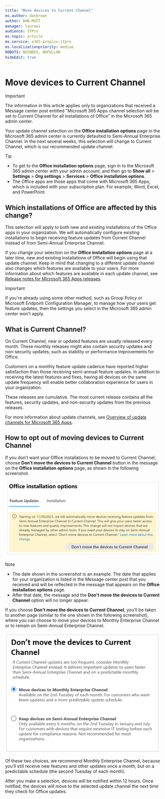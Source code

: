 ```yaml
---
title: "Move devices to Current Channel"
ms.author: danbrown
author: DHB-MSFT
manager: laurawi
audience: ITPro
ms.topic: article
ms.service: o365-proplus-itpro
ms.localizationpriority: medium
ROBOTS: NOINDEX, NOFOLLOW
hideEdit: true
---
```


# Move devices to Current Channel

> [!IMPORTANT]
> The information in this article applies only to organizations that received a Message center post entitled "Microsoft 365 Apps channel selection will be set to Current Channel for all installations of Office" in the Microsoft 365 admin center.

Your update channel selection on the **Office installation options** page in the Microsoft 365 admin center is currently defaulted to Semi-Annual Enterprise Channel. In the next several weeks, this selection will change to Current Channel, which is our recommended update channel.

> [!TIP]
> - To get to the **Office installation options** page, sign in to the Microsoft 365 admin center with your admin account, and then go to **Show all** > **Settings** > **Org settings** > **Services** > **Office installation options**.
> - The Office apps are those apps that come with Microsoft 365 Apps, which is included with your subscription plan. For example, Word, Excel, and PowerPoint.

## Which installations of Office are affected by this change?

This selection will apply to both new and existing installations of the Office apps in your organization. We will automatically configure existing installations to begin receiving feature updates from Current Channel instead of from Semi-Annual Enterprise Channel.

If you change your selection on the **Office installation options** page at a later time, new and existing installations of Office will begin using that update channel. Keep in mind that changing to a different update channel also changes which features are available to your users. For more information about which features are available in each update channel, see [Release notes for Microsoft 365 Apps releases](/officeupdates/release-notes-microsoft365-apps#release-notes-for-microsoft-365-apps-releases).

> [!IMPORTANT]
> If you're already using some other method, such as Group Policy or Microsoft Endpoint Configuration Manager, to manage how your users get feature updates, then the settings you select in the Microsoft 365 admin center won't apply.

## What is Current Channel?

On Current Channel, new or updated features are usually released every month. These monthly releases might also contain security updates and non-security updates, such as stability or performance improvements for Office.

Customers on a monthly feature update cadence have reported higher satisfaction than those receiving semi-annual feature updates. In addition to receiving the latest features and fixes, having all devices on the same update frequency will enable better collaboration experience for users in your organization.

These releases are cumulative. The most current release contains all the features, security updates, and non-security updates from the previous releases.

For more information about update channels, see [Overview of update channels for Microsoft 365 Apps](../overview-update-channels.md).

## How to opt out of moving devices to Current Channel

If you don’t want your Office installations to be moved to Current Channel, choose **Don’t move the devices to Current Channel** button in the message on the **Office installation options** page, as shown in the following screenshot.

![Screenshot showing the "Office installation options" page in the Microsoft 365 admin center and showing a message that says devices will be moved to Current Channel.](../images/other/move-devices-current-channel-message-text.png) 

> [!NOTE]
> - The date shown in the screenshot is an example. The date that applies for your organization is listed in the Message center post that you received and will be reflected in the message that appears on the **Office installation options** page.
> - After that date, the message and the **Don't move the devices to Current Channel** option will no longer appear.

If you choose **Don’t move the devices to Current Channel**, you’ll be taken to another page (similar to the one shown in the following screenshot), where you can choose to move your devices to Monthly Enterprise Channel or to remain on Semi-Annual Enterprise Channel.

![Screenshot showing a page entitled "Don't move the devices to Current Channel" with options to choose to move to Monthly Enterprise Channel or to keep on Semi-Annual Enterprise Channel.](../images/other/move-devices-current-channel-dont-move-page.png) 

Of these two choices, we recommend Monthly Enterprise Channel, because you’ll still receive new features and other updates once a month, but on a predictable schedule (the second Tuesday of each month).

After you make a selection, devices will be notified within 12 hours. Once notified, the devices will move to the selected update channel the next time they check for Office updates.